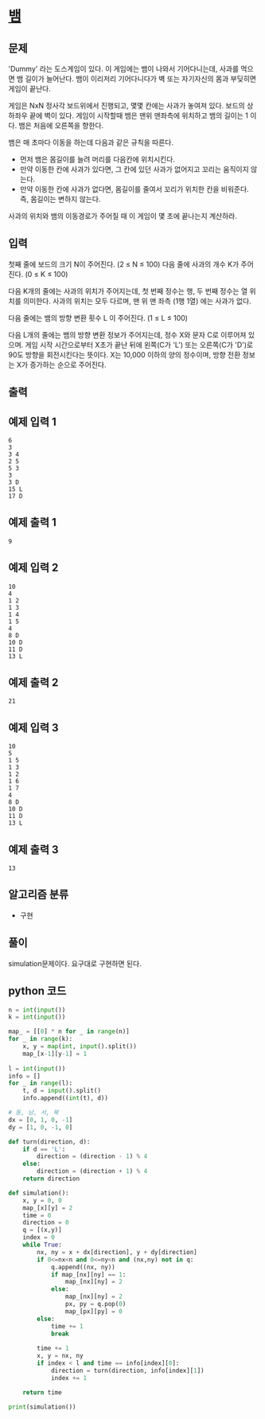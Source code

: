 # [뱀](https://www.acmicpc.net/problem/3190)

## 문제

'Dummy' 라는 도스게임이 있다. 이 게임에는 뱀이 나와서 기어다니는데, 사과를 먹으면 뱀 길이가 늘어난다. 뱀이 이리저리 기어다니다가 벽 또는 자기자신의 몸과 부딪히면 게임이 끝난다.

게임은 NxN 정사각 보드위에서 진행되고, 몇몇 칸에는 사과가 놓여져 있다. 보드의 상하좌우 끝에 벽이 있다. 게임이 시작할때 뱀은 맨위 맨좌측에 위치하고 뱀의 길이는 1 이다. 뱀은 처음에 오른쪽을 향한다.

뱀은 매 초마다 이동을 하는데 다음과 같은 규칙을 따른다.

- 먼저 뱀은 몸길이를 늘려 머리를 다음칸에 위치시킨다.
- 만약 이동한 칸에 사과가 있다면, 그 칸에 있던 사과가 없어지고 꼬리는 움직이지 않는다.
- 만약 이동한 칸에 사과가 없다면, 몸길이를 줄여서 꼬리가 위치한 칸을 비워준다. 즉, 몸길이는 변하지 않는다.

사과의 위치와 뱀의 이동경로가 주어질 때 이 게임이 몇 초에 끝나는지 계산하라.

## 입력

첫째 줄에 보드의 크기 N이 주어진다. (2 ≤ N ≤ 100) 다음 줄에 사과의 개수 K가 주어진다. (0 ≤ K ≤ 100)

다음 K개의 줄에는 사과의 위치가 주어지는데, 첫 번째 정수는 행, 두 번째 정수는 열 위치를 의미한다. 사과의 위치는 모두 다르며, 맨 위 맨 좌측 (1행 1열) 에는 사과가 없다.

다음 줄에는 뱀의 방향 변환 횟수 L 이 주어진다. (1 ≤ L ≤ 100)

다음 L개의 줄에는 뱀의 방향 변환 정보가 주어지는데,  정수 X와 문자 C로 이루어져 있으며. 게임 시작 시간으로부터 X초가 끝난 뒤에 왼쪽(C가 'L') 또는 오른쪽(C가 'D')로 90도 방향을 회전시킨다는 뜻이다. X는 10,000 이하의 양의 정수이며, 방향 전환 정보는 X가 증가하는 순으로 주어진다.

## 출력



## 예제 입력 1

    6
    3
    3 4
    2 5
    5 3
    3
    3 D
    15 L
    17 D

## 예제 출력 1

    9

## 예제 입력 2

    10
    4
    1 2
    1 3
    1 4
    1 5
    4
    8 D
    10 D
    11 D
    13 L

## 예제 출력 2

    21

## 예제 입력 3

    10
    5
    1 5
    1 3
    1 2
    1 6
    1 7
    4
    8 D
    10 D
    11 D
    13 L

## 예제 출력 3

    13

## 알고리즘 분류

- 구현

## 풀이

simulation문제이다. 요구대로 구현하면 된다.

## python 코드

```python
n = int(input())
k = int(input())

map_ = [[0] * n for _ in range(n)]
for _ in range(k):
    x, y = map(int, input().split())
    map_[x-1][y-1] = 1
  
l = int(input())
info = []
for _ in range(l):
    t, d = input().split()
    info.append((int(t), d))

# 동, 남, 서, 북
dx = [0, 1, 0, -1]
dy = [1, 0, -1, 0]

def turn(direction, d):
    if d == 'L':
        direction = (direction - 1) % 4
    else:
        direction = (direction + 1) % 4
    return direction

def simulation():
    x, y = 0, 0
    map_[x][y] = 2
    time = 0
    direction = 0
    q = [(x,y)]
    index = 0
    while True:
        nx, ny = x + dx[direction], y + dy[direction]
        if 0<=nx<n and 0<=ny<n and (nx,ny) not in q:
            q.append((nx, ny))
            if map_[nx][ny] == 1:
                map_[nx][ny] = 2
            else:
                map_[nx][ny] = 2
                px, py = q.pop(0)
                map_[px][py] = 0
        else:
            time += 1
            break
        
        time += 1
        x, y = nx, ny
        if index < l and time == info[index][0]:
            direction = turn(direction, info[index][1])
            index += 1

    return time

print(simulation())
```